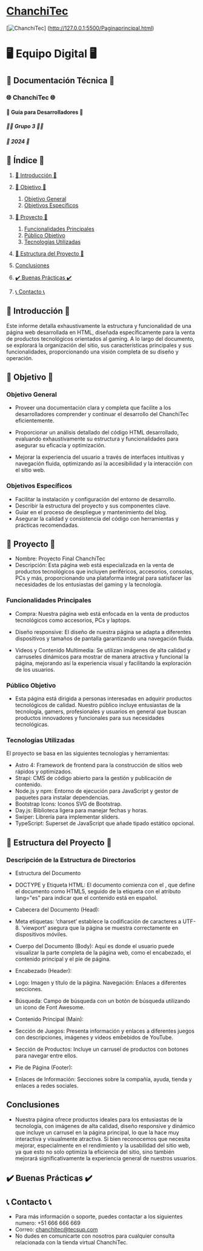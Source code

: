 # [ChanchiTec](http://127.0.0.1:5500/Paginaprincipal.html)

[![ChanchiTec](https://i.postimg.cc/xdyZQgFR/Captura-de-pantalla-2024-07-08-021759.png)]
(http://127.0.0.1:5500/Paginaprincipal.html)

# 🖥️ Equipo Digital 🖥️

## 📄 Documentación Técnica 📄

### 🌐 ChanchiTec 🌐
#### 📄 Guía para Desarrolladores 📄

##### 🧑‍💻 Grupo 3 🧑‍💻
##### 📅 2024 📅

## 📑 Índice 📑
1. [📄 Introducción 📄](#📄-introducción-📄)
2. [🎯 Objetivo 🎯](#🎯-objetivo-🎯)
   1. [Objetivo General](#objetivo-general)
   2. [Objetivos Específicos](#objetivos-específicos)
3. [🚀 Proyecto 🚀](#🚀-proyecto-🚀)
   1. [Funcionalidades Principales](#funcionalidades-principales)
   2. [Público Objetivo](#público-objetivo)
   3. [Tecnologías Utilizadas](#tecnologías-utilizadas)
4. [📂 Estructura del Proyecto 📂](#📂-estructura-del-proyecto-📂)

5. [Conclusiones](#Conclusiones)
6. [✔️ Buenas Prácticas ✔️](#✔️-buenas-prácticas-✔️)
7. [📞 Contacto 📞](#📞-contacto-📞)

## 📄 Introducción 📄

Este informe detalla exhaustivamente la estructura y funcionalidad de una página web desarrollada en HTML, diseñada específicamente para la venta de productos tecnológicos orientados al gaming. A lo largo del documento, se explorará la organización del sitio, sus características principales y sus funcionalidades, proporcionando una visión completa de su diseño y operación.

## 🎯 Objetivo 🎯

### Objetivo General
- Proveer una documentación clara y completa que facilite a los desarrolladores comprender y continuar el desarrollo del ChanchiTec eficientemente.

- Proporcionar un análisis detallado del código HTML desarrollado, evaluando exhaustivamente su estructura y funcionalidades para asegurar su eficacia y optimización.

- Mejorar la experiencia del usuario a través de interfaces intuitivas y navegación fluida, optimizando así la accesibilidad y la interacción con el sitio web.


### Objetivos Específicos
- Facilitar la instalación y configuración del entorno de desarrollo.
- Describir la estructura del proyecto y sus componentes clave.
- Guiar en el proceso de despliegue y mantenimiento del blog.
- Asegurar la calidad y consistencia del código con herramientas y prácticas recomendadas.

## 🚀 Proyecto 🚀
- Nombre: Proyecto Final ChanchiTec
- Descripción: Esta página web está especializada en la venta de productos tecnológicos que incluyen periféricos, accesorios, consolas, PCs y más, proporcionando una plataforma integral para satisfacer las necesidades de los entusiastas del gaming y la tecnología.

### Funcionalidades Principales
- Compra: Nuestra página web está enfocada en la venta de productos tecnológicos como accesorios, PCs y laptops. 

- Diseño responsive: El diseño de nuestra página se adapta a diferentes dispositivos y tamaños de pantalla garantizando una navegación fluida.

- Videos y Contenido Multimedia: Se utilizan imágenes de alta calidad y carruseles dinámicos para mostrar de manera atractiva y funcional la página, mejorando así la experiencia visual y facilitando la exploración de los usuarios.


### Público Objetivo
- Esta página está dirigida a personas interesadas en adquirir productos tecnológicos de calidad. Nuestro público incluye entusiastas de la tecnología, gamers, profesionales y usuarios en general que buscan productos innovadores y funcionales para sus necesidades tecnológicas.

### Tecnologías Utilizadas
El proyecto se basa en las siguientes tecnologías y herramientas:
- Astro 4: Framework de frontend para la construcción de sitios web rápidos y optimizados.
- Strapi: CMS de código abierto para la gestión y publicación de contenido.
- Node.js y npm: Entorno de ejecución para JavaScript y gestor de paquetes para instalar dependencias.
- Bootstrap Icons: Iconos SVG de Bootstrap.
- Day.js: Biblioteca ligera para manejar fechas y horas.
- Swiper: Librería para implementar sliders.
- TypeScript: Superset de JavaScript que añade tipado estático opcional.

## 📂 Estructura del Proyecto 📂

### Descripción de la Estructura de Directorios
- Estructura del Documento
- DOCTYPE y Etiqueta HTML:
El documento comienza con el <!DOCTYPE html>, que define el documento como HTML5, seguido de la etiqueta <html> con el atributo lang="es" para indicar que el contenido está en español.

- Cabecera del Documento (Head):
- Meta etiquetas: ‘charset’ establece la codificación de caracteres a UTF-8. ‘viewport’ asegura que la página se muestra correctamente en dispositivos móviles.

- Cuerpo del Documento (Body):
Aquí es donde el usuario puede visualizar la parte completa de la página web, como el encabezado, el contenido principal y el pie de página.

- Encabezado (Header):
-  Logo: Imagen y título de la página.
  Navegación: Enlaces a diferentes secciones.
-  Búsqueda: Campo de búsqueda con un botón de búsqueda utilizando un icono de Font Awesome.

- Contenido Principal (Main):
-  Sección de Juegos: Presenta información y enlaces a diferentes juegos con descripciones, imágenes y videos embebidos de YouTube.
-  Sección de Productos: Incluye un carrusel de productos con botones para navegar entre ellos.

- Pie de Página (Footer):
- Enlaces de Información: Secciones sobre la compañía, ayuda, tienda y enlaces a redes sociales.
## Conclusiones
- Nuestra página ofrece productos ideales para los entusiastas de la tecnología, con imágenes de alta calidad, diseño responsive y dinámico que incluye un carrusel en la página principal, lo que la hace muy interactiva y visualmente atractiva. Si bien reconocemos que necesita  mejorar, especialmente en el rendimiento y la usabilidad del sitio web, ya que esto  no solo optimiza la eficiencia del sitio, sino también mejorará significativamente la experiencia general de nuestros usuarios.

## ✔️ Buenas Prácticas ✔️

## 📞 Contacto 📞
- Para más información o soporte, puedes contactar a los siguientes numero:
+51 666 666 669
- Correo: chanchitec@tecsup.com
- No dudes en comunicarte con nosotros para cualquier consulta relacionada con la tienda virtual ChanchiTec.
